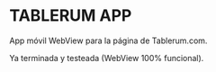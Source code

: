 # TABLERUM APP

App móvil WebView para la página de Tablerum.com.

Ya terminada y testeada (WebView 100% funcional).